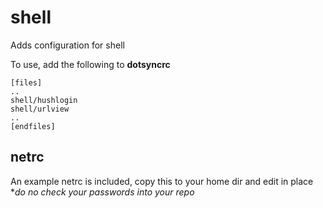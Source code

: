 shell
=====

Adds configuration for shell

To use, add the following to **dotsyncrc**

    [files]
    ..
    shell/hushlogin
    shell/urlview
    ..
    [endfiles]

netrc
-----

An example netrc is included, copy this to your home dir
and edit in place **do no check your passwords into your 
repo*

